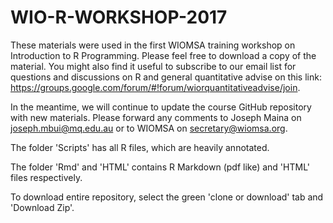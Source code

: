 # WIO-R-WORKSHOP-2017
These materials were used in the first WIOMSA training workshop on Introduction to R Programming. Please feel free to download a copy of the material. You might also find it useful to subscribe to our email list for questions and discussions on R and general quantitative advise on this link: https://groups.google.com/forum/#!forum/wiorquantitativeadvise/join.

In the meantime, we will continue to update the course GitHub repository with new materials. Please forward any comments to Joseph Maina on <joseph.mbui@mq.edu.au> or to WIOMSA on <secretary@wiomsa.org>.

The folder 'Scripts' has all R files, which are heavily annotated. 

The folder 'Rmd' and 'HTML' contains R Markdown (pdf like) and 'HTML' files respectively.

To download entire repository, select the green 'clone or download' tab and 'Download Zip'.
